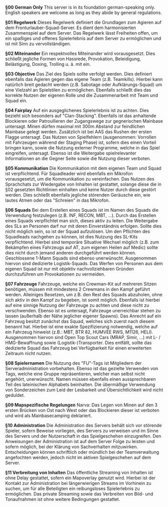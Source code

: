 **§00 German Only**
This server is in its foundation german-speaking only. English speakers are welcome as long as they abide by general regulations.

**§01 Regelwerk**
Dieses Regelwerk definiert die Grundlagen zum Agieren auf dem Fronturlauber-Squad-Server. Es dient dem harmonisierten Zusammenspiel auf dem Server. Das Regelwerk lässt Freiheiten offen, um ein spaßiges und offenes Spielerlebnis auf dem Server zu ermöglichen und ist mit Sinn zu vervollständigen.

**§02 Miteinander**
Ein respektvolles Miteinander wird vorausgesetzt. Dies schließt jegliche Formen von Hassrede, Provokation, Beleidigung, Belästigung, Doxing, Trolling u. ä. mit ein.

**§03 Objective**
Das Ziel des Spiels sollte verfolgt werden. Dies definiert ebenfalls das Agieren gegen das eigene Team (z.B. Teamkills). Hierbei kann natürlich breit gedacht werden (z.B. Sabotage oder Aufklärungs-Squad) um eine Vielzahl an Spielstilen zu ermöglichen. Ebenfalls schließt dies das korrekte Nutzen der eigenen Rolle und die Zusammenarbeit mit Team und Squad ein.

**§04 Fairplay**
Auf ein ausgeglichenes Spielerlebnis ist zu achten. Dies bezieht sich besonders auf \"Clan-Stacking\". Ebenfalls ist das anhaltende Blockieren oder Patroullieren der Zugangswege zur gegnerischen Mainbase untersagt. Minen dürfen maximal mit 300m Abstand zur feindlichen Mainbase gelegt werden. Zusätzlich ist bei AAS das Rushen der ersten Flagge untersagt. Das Nutzen von Spielfehlern (ausgenommen: Vorrollen mit Fahrzeugen während der Staging Phase) ist, sofern dies einen Vorteil bringen kann, sowie die Nutzung externer Programme, welche in das Spiel eingreifen, untersagt. Ebenso ist die Weitergabe spielrelevanter Informationen an die Gegner Seite sowie die Nutzung dieser verboten.

**§05 Kommunikation**
Die Kommunikation mit dem eigenen Team und Squad ist verpflichtend. Für Squadleader wird ebenfalls ein Mikrofon vorausgesetzt, um die Kommunikation zu vereinfachen. Das Nutzen des Sprachchats zur Wiedergabe von Inhalten ist gestattet, solange diese die in §02 gesetzten Richtlinien einhalten und keine Nutzer durch diese gestört werden. Dies schließt ebenfalls jegliche störenden Geräusche ein, wie lautes Atmen oder das \"Schreien\" in das Mikrofon.

**§06 Squads**
Bei dem Erstellen eines Squads ist im Namen des Squads die Verwendung festzulegen (z.B. INF, RECON, MBT, …). Durch das Erstellen eines Squads verpflichtet man sich, dieses aktiv zu leiten. Die Weitergabe des SLs an Personen darf nur mit deren Einverständnis erfolgen. Sollte dies nicht möglich sein, so ist der Squad aufzulösen. Um den Pflichten des Squadleads nachgehen zu können, ist dies Nutzung des SL-Kits verpflichtend. Hierbei sind temporäre Situative Wechsel möglich (z.B. zum Bekämpfen eines Fahrzeugs auf AT, zum eigenen Heilen auf Medic) sollte dies nicht durch jemand anderen durchgeführt werden können. Geschlossene 1-Mann Squads sind ebenso unerwünscht. Ausgenommen hiervon sind dedizierte Logistik-Squads. Das Werfen von Personen aus dem eigenen Squad ist nur mit objektiv nachvollziehbaren Gründen durchzuführen um Provokationen zu vermeiden.

**§07 Fahrzeuge**
Fahrzeuge, welche ein Crewman-Kit auf mehreren Sitzen benötigen, müssen mit mindestens 2 Crewmans in den Kampf geführt werden. Alleiniges Besetzen, um z.B. den Rest des Squads abzuholen, ohne sich aktiv in den Kampf zu begeben, ist somit möglich. Ebenfalls ist hierbei auf eine sinnige Nutzung der Fahrzeuge zu achten und diese nicht zu verschwenden. Ebenso ist es untersagt, Fahrzeuge unerreichbar stehen zu lassen (außerhalb der Nähe jeglicher eigener Spawns). Das Anrecht auf ein Fahrzeug besitzt zunächst das Squad, welches sich zuerst nach diesem benannt hat. Hierbei ist eine exakte Spezifizierung notwendig, welche auf ein Fahrzeug hinweist (z.B.: MBT, BTR 82, HUMVEE RWS, M1126, HELI). Ausgenommen hiervon sind Open Top Scout Cars (MRAP, Simir, …) mit L- / HMG-Bewaffnung sowie (Logistik-)Transporter. Dies entfällt, sollte das dedizierte Squad das Fahrzeug bei Verfügbarkeit für einen erweiterten Zeitraum nicht nutzen.

**§08 Spielernamen**
Die Nutzung des \"FU\"-Tags ist Mitgliedern der Serveradministration vorbehalten. Ebenso ist das gezielte Verwenden von Tags, welche eine Gruppe repräsentieren, welcher man selbst nicht angehört, unerwünscht. Namen müssen ebenfalls einen aussprechbaren Teil des lateinischen Alphabets beinhalten. Die übermäßige Verwendung von Sonderzeichen zum Leid der Lesbarkeit und Übersichtlichkeit wird nicht geduldet.

**§09 Mapspezifische Regelungen**
Narva: Das Legen von Minen auf den 3 ersten Brücken von Ost nach West oder das Blockieren dieser ist verboten und wird als Mainbasecamping deklariert.

**§10 Administration**
Die Administration des Servers behält sich vor störende Spieler, sofern Beweise vorliegen, des Servers zu verweisen und im Sinne des Servers und der Nutzerschaft in das Spielgeschehen einzugreifen. Den Anweisungen der Administration ist auf dem Server Folge zu leisten und sofern möglich, bei der Klärung von Sachverhalten mitzuwirken. Entscheidungen können schriftlich oder mündlich bei der Teamverwaltung angefochten werden, jedoch nicht im aktiven Spielgeschehen auf dem Server.

**§11 Verbreitung von Inhalten**
Das öffentliche Streaming von Inhalten ist ohne Delay gestattet, sofern ein Mapoverlay genutzt wird. Hierbei ist der Kontakt zur Administration bei längerwierigen Streams im Vorhinein zu suchen, um für alle Beteiligten ein reibungsloses Spielerlebnis zu ermöglichen. Das private Streaming sowie das Verbreiten von Bild- und Tonaufnahmen ist ohne weitere Bedingungen gestattet.